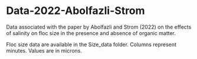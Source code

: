 # Data-2022-Abolfazli-Strom
Data associated with the paper by Abolfazli and Strom (2022) on the effects of salinity on floc size in the presence and absence of organic matter.

Floc size data are available in the Size_data folder. Columns represent minutes. Values are in microns.


